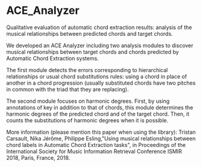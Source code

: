 # ACE_Analyzer
Qualitative evaluation of automatic chord extraction results: analysis of the musical relationships between predicted chords and target chords.

We developed an ACE Analyzer including two analysis modules to discover musical relationships between target chords and chords predicted by Automatic Chord Extraction systems.

The first module detects the errors corresponding to hierarchical relationships or usual chord substitutions rules: using a chord in place of another in a chord progression (usually substituted chords have two pitches in common with the triad that they are replacing).

The second module focuses on harmonic degrees. First, by using annotations of key in addition to that of chords, this module determines the harmonic degrees of the predicted chord and of the target chord. Then, it counts the substitutions of harmonic degrees when it is possible.

More information (please mention this paper when using the library): Tristan Carsault, Nika Jérôme, Philippe Esling,"Using musical relationships between chord labels in Automatic Chord Extraction tasks", in Proceedings of the International Society for Music Information Retrieval Conference ISMIR 2018, Paris, France, 2018.
